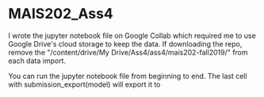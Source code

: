 # MAIS202_Ass4
I wrote the jupyter notebook file on Google Collab which required me to use Google Drive's cloud storage to keep the data.
If downloading the repo, remove the "/content/drive/My Drive/Ass4/ass4/mais202-fall2019/" from each data import.

You can run the jupyter notebook file from beginning to end.
The last cell with submission_export(model) will export it to 
